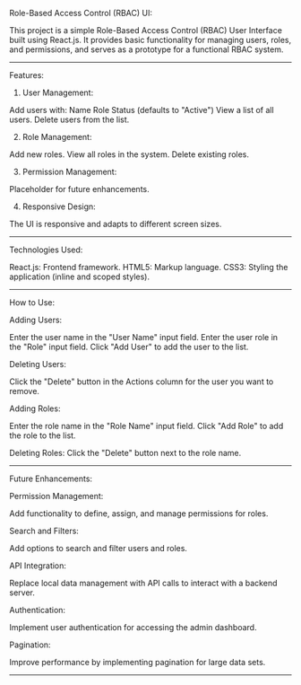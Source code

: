 Role-Based Access Control (RBAC) UI:

This project is a simple Role-Based Access Control (RBAC) User Interface built using React.js. It provides basic functionality for managing users, roles, and permissions, and serves as a prototype for a functional RBAC system.
_____________________________________________________________________________________________________________________________________________________________________________________________________________________

Features:

1. User Management:

Add users with:
Name
Role
Status (defaults to "Active")
View a list of all users.
Delete users from the list.

2. Role Management:

Add new roles.
View all roles in the system.
Delete existing roles.

3. Permission Management:
   
Placeholder for future enhancements.

4. Responsive Design:

The UI is responsive and adapts to different screen sizes.
_____________________________________________________________________________________________________________________________________________________________________________________________________________________

Technologies Used:

React.js: Frontend framework.
HTML5: Markup language.
CSS3: Styling the application (inline and scoped styles).
_____________________________________________________________________________________________________________________________________________________________________________________________________________________

How to Use:

Adding Users:

Enter the user name in the "User Name" input field.
Enter the user role in the "Role" input field.
Click "Add User" to add the user to the list.

Deleting Users:

Click the "Delete" button in the Actions column for the user you want to remove.

Adding Roles:

Enter the role name in the "Role Name" input field.
Click "Add Role" to add the role to the list.

Deleting Roles:
Click the "Delete" button next to the role name.
_____________________________________________________________________________________________________________________________________________________________________________________________________________________

Future Enhancements:

Permission Management:

Add functionality to define, assign, and manage permissions for roles.

Search and Filters:

Add options to search and filter users and roles.

API Integration:

Replace local data management with API calls to interact with a backend server.

Authentication:

Implement user authentication for accessing the admin dashboard.

Pagination:

Improve performance by implementing pagination for large data sets.
_____________________________________________________________________________________________________________________________________________________________________________________________________________________



